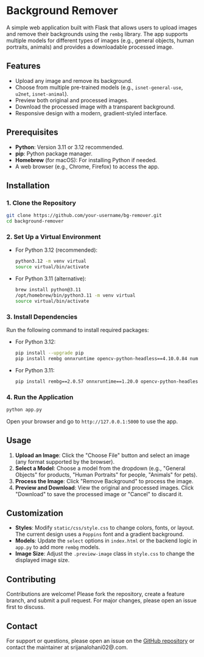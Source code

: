 # Background Remover

A simple web application built with Flask that allows users to upload images and remove their backgrounds using the `rembg` library. The app supports multiple models for different types of images (e.g., general objects, human portraits, animals) and provides a downloadable processed image.

## Features
- Upload any image and remove its background.
- Choose from multiple pre-trained models (e.g., `isnet-general-use`, `u2net`, `isnet-animal`).
- Preview both original and processed images.
- Download the processed image with a transparent background.
- Responsive design with a modern, gradient-styled interface.

## Prerequisites
- **Python**: Version 3.11 or 3.12 recommended.
- **pip**: Python package manager.
- **Homebrew** (for macOS): For installing Python if needed.
- A web browser (e.g., Chrome, Firefox) to access the app.

## Installation

### 1. Clone the Repository
```bash
git clone https://github.com/your-username/bg-remover.git
cd background-remover
```

### 2. Set Up a Virtual Environment
- For Python 3.12 (recommended):
  ```bash
  python3.12 -m venv virtual
  source virtual/bin/activate
  ```
- For Python 3.11 (alternative):
  ```bash
  brew install python@3.11
  /opt/homebrew/bin/python3.11 -m venv virtual
  source virtual/bin/activate
  ```

### 3. Install Dependencies
Run the following command to install required packages:
- For Python 3.12:
  ```bash
  pip install --upgrade pip
  pip install rembg onnxruntime opencv-python-headless==4.10.0.84 numpy==2.2.5 pillow==11.2.1 flask
  ```
- For Python 3.11:
  ```bash
  pip install rembg==2.0.57 onnxruntime==1.20.0 opencv-python-headless==4.10.0.84 numpy==2.2.5 pillow==11.2.1 flask
  ```

### 4. Run the Application
```bash
python app.py
```
Open your browser and go to `http://127.0.0.1:5000` to use the app.

## Usage
1. **Upload an Image**: Click the "Choose File" button and select an image (any format supported by the browser).
2. **Select a Model**: Choose a model from the dropdown (e.g., "General Objects" for products, "Human Portraits" for people, "Animals" for pets).
3. **Process the Image**: Click "Remove Background" to process the image.
4. **Preview and Download**: View the original and processed images. Click "Download" to save the processed image or "Cancel" to discard it.

## Customization
- **Styles**: Modify `static/css/style.css` to change colors, fonts, or layout. The current design uses a `Poppins` font and a gradient background.
- **Models**: Update the `select` options in `index.html` or the backend logic in `app.py` to add more `rembg` models.
- **Image Size**: Adjust the `.preview-image` class in `style.css` to change the displayed image size.

## Contributing
Contributions are welcome! Please fork the repository, create a feature branch, and submit a pull request. For major changes, please open an issue first to discuss.

## Contact
For support or questions, please open an issue on the [GitHub repository](https://github.com/Srijaanaa/background-remover) or contact the maintainer at srijanalohani02@.com.


